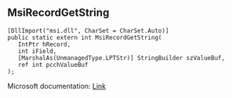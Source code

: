 ## MsiRecordGetString

```
[DllImport("msi.dll", CharSet = CharSet.Auto)]
public static extern int MsiRecordGetString(
   IntPtr hRecord,
   int iField,
   [MarshalAs(UnmanagedType.LPTStr)] StringBuilder szValueBuf,
   ref int pcchValueBuf
);
```

Microsoft documentation: [Link](https://learn.microsoft.com/en-us/windows/win32/api/msiquery/nf-msiquery-msirecordgetstringa)
